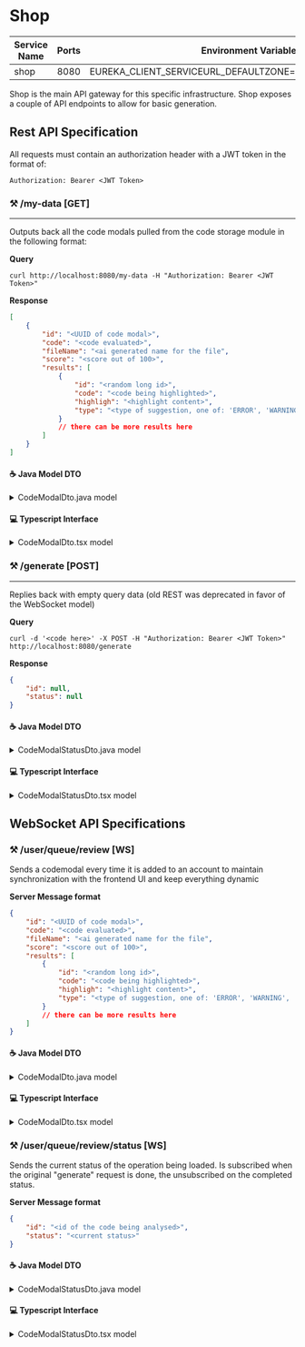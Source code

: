 # Shop
| **Service Name** 	| **Ports** 	| **Environment Variables** 	|
|------------------	|-----------	|---------------------------	|
| shop        	| 8080      	| EUREKA_CLIENT_SERVICEURL_DEFAULTZONE=http://localost:8761/eureka                       	|

Shop is the main API gateway for this specific infrastructure. Shop exposes a couple of API endpoints to allow for basic generation.

## Rest API Specification

All requests must contain an authorization header with a JWT token in the format of:
```
Authorization: Bearer <JWT Token>
```

### ⚒️ /my-data [GET]
---
Outputs back all the code modals pulled from the code storage module in the following format:

**Query**
```
curl http://localhost:8080/my-data -H "Authorization: Bearer <JWT Token>"
```

**Response**
```json
[
    {
        "id": "<UUID of code modal>",
        "code": "<code evaluated>",
        "fileName": "<ai generated name for the file",
        "score": "<score out of 100>",
        "results": [
            {
                "id": "<random long id>",
                "code": "<code being highlighted>",
                "highligh": "<highlight content>",
                "type": "<type of suggestion, one of: 'ERROR', 'WARNING', 'INFO', 'NONE'>"
            }
            // there can be more results here
        ]
    }
]
```

#### ☕ Java Model DTO

<details>
  <summary>CodeModalDto.java model</summary>

```java
public class CodeModalDto {
    private UUID id;
    private String ownerUsername;
    private String fileName;
    private String code;
    private List<CodeResult> results;
    private int score;

    public static class CodeResult {
        private Long id;
        private String code;
        private String highlight;
        private SuggestionType type;
    }

    public enum SuggestionType {
        ERROR,
        WARNING,
        INFO,
        NONE
    }
}
```
</details>


#### 💻 Typescript Interface
<details>
  <summary>CodeModalDto.tsx model</summary>

```ts
interface CodeModalDto {
    id: string;
    ownerUsername: string;
    code: string;
    fileName: string;
    score: number;
    reviews: CodeResult[];
}

interface CodeResult {
    id: number;
    code: string;
    highlight: string;
    type: 'NONE' | 'INFO' | 'WARNING' | 'ERROR';
}
```
</details>

### ⚒️ /generate [POST]
---
Replies back with empty query data (old REST was deprecated in favor of the WebSocket model)

**Query**
```
curl -d '<code here>' -X POST -H "Authorization: Bearer <JWT Token>" http://localhost:8080/generate
```

**Response**
```json
{
    "id": null,
    "status": null
}
```
#### ☕ Java Model DTO

<details>
  <summary>CodeModalStatusDto.java model</summary>

```java
public class CodeModalDto {
    private UUID id;
    private String status;
}
```
</details>


#### 💻 Typescript Interface
<details>
  <summary>CodeModalStatusDto.tsx model</summary>

```ts
interface CodeModalDto {
    id: string;
    status: string;
}
```
</details>

## WebSocket API Specifications

### ⚒️ /user/queue/review [WS]
Sends a codemodal every time it is added to an account to maintain synchronization with the frontend UI and keep everything dynamic

**Server Message format**
```json
{
    "id": "<UUID of code modal>",
    "code": "<code evaluated>",
    "fileName": "<ai generated name for the file",
    "score": "<score out of 100>",
    "results": [
        {
            "id": "<random long id>",
            "code": "<code being highlighted>",
            "highligh": "<highlight content>",
            "type": "<type of suggestion, one of: 'ERROR', 'WARNING', 'INFO', 'NONE'>"
        }
        // there can be more results here
    ]
}
```

#### ☕ Java Model DTO

<details>
  <summary>CodeModalDto.java model</summary>

```java
public class CodeModalDto {
    private UUID id;
    private String ownerUsername;
    private String fileName;
    private String code;
    private List<CodeResult> results;
    private int score;

    public static class CodeResult {
        private Long id;
        private String code;
        private String highlight;
        private SuggestionType type;
    }

    public enum SuggestionType {
        ERROR,
        WARNING,
        INFO,
        NONE
    }
}
```
</details>


#### 💻 Typescript Interface
<details>
  <summary>CodeModalDto.tsx model</summary>

```ts
interface CodeModalDto {
    id: string;
    ownerUsername: string;
    code: string;
    fileName: string;
    score: number;
    reviews: CodeResult[];
}

interface CodeResult {
    id: number;
    code: string;
    highlight: string;
    type: 'NONE' | 'INFO' | 'WARNING' | 'ERROR';
}
```
</details>

### ⚒️ /user/queue/review/status [WS]
Sends the current status of the operation being loaded. Is subscribed when the original "generate" request is done, the unsubscribed on the completed status.

**Server Message format**
```json
{
    "id": "<id of the code being analysed>",
    "status": "<current status>"
}
```
#### ☕ Java Model DTO

<details>
  <summary>CodeModalStatusDto.java model</summary>

```java
public class CodeModalDto {
    private UUID id;
    private String status;
}
```
</details>


#### 💻 Typescript Interface
<details>
  <summary>CodeModalStatusDto.tsx model</summary>

```ts
interface CodeModalDto {
    id: string;
    status: string;
}
```
</details>